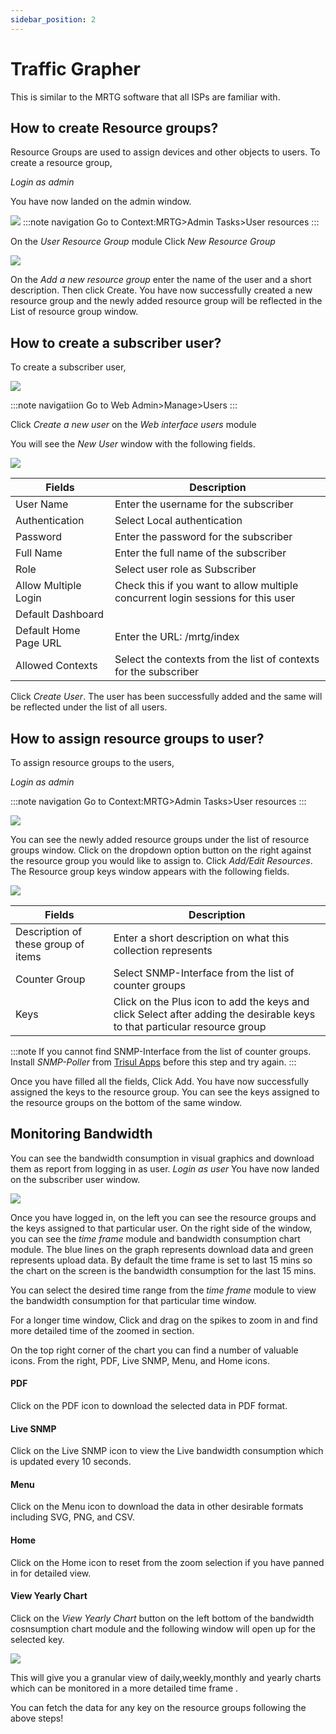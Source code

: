```yaml
---
sidebar_position: 2
---
```


# Traffic Grapher

This is similar to the MRTG software that all ISPs are familiar with.

## How to create Resource groups?

Resource Groups are used to assign devices and other objects to users. To create a resource group,

*Login as admin*

You have now landed on the admin window.

![](images/mrtg_resourcegrouphome.png)
:::note navigation
Go to Context:MRTG>Admin Tasks>User resources
:::

On the *User Resource Group* module Click *New Resource Group*

![](images/mrtg_addnewresourcegroup.png)

On the *Add a new resource group* enter the name of the user and a short description. Then click Create.
You have now successfully created a new resource group and the newly added resource group will be reflected in the List of resource group window. 

## How to create a subscriber user?

To create a subscriber user,

![](images/mrtg_user_panel.png)

:::note navigatiion
Go to Web Admin>Manage>Users
:::

Click *Create a new user* on the *Web interface users* module

You will see the *New User* window with the following fields.

![](images/mrtg_create_newuser.png)

| Fields                | Description                                                                      |
| --------------------- | -------------------------------------------------------------------------------- |
| User Name             | Enter the username for the subscriber                                            |
| Authentication        | Select Local authentication                                                      |
| Password              | Enter the password for the subscriber                                            |
| Full Name             | Enter the full name of the subscriber                                            |
| Role                  | Select user role as Subscriber                                                   |
| Allow Multiple Login  | Check this if you want to allow multiple concurrent login sessions for this user |
| Default Dashboard     |                                                                                  |
| Default Home Page URL | Enter the URL: /mrtg/index                                                       |
| Allowed Contexts      | Select the contexts from the list of contexts for the subscriber                 |

Click *Create User*. The user has been successfully added and the same will be reflected under the list of all users.

## How to assign resource groups to user?

 To assign resource groups to the users,

*Login as admin*

:::note navigation
Go to Context:MRTG>Admin Tasks>User resources
:::

![](images/mrtg_addoredit_resources.png)

You can see the newly added resource groups under the list of resource groups window.
Click on the dropdown option button on the right against the resource group you would like to assign to. Click *Add/Edit Resources*.
The Resource group keys window appears with the following fields.

![](images/mrtg_addkeys.png)

| Fields                              | Description                                                                                                               |
| ----------------------------------- | ------------------------------------------------------------------------------------------------------------------------- |
| Description of these group of items | Enter a short description on what this collection represents                                                              |
| Counter Group                       | Select SNMP-Interface from the list of counter groups                                                                     |
| Keys                                | Click on the Plus icon to add the keys and click Select after adding the desirable keys to that particular resource group |

:::note
If you cannot find SNMP-Interface from the list of counter groups. Install *SNMP-Poller* from [Trisul Apps](/docs/ug/webadmin/apps) before this step and try again.
:::

Once you have filled all the fields, Click Add. You have now successfully assigned the keys to the resource group. You can see the keys assigned to the resource groups on the bottom of the same window.

## Monitoring Bandwidth

You can see the bandwidth consumption in visual graphics and download them as report from logging in as user.
*Login as user*
You have now landed on the subscriber user window.

![](images/mrtg_mrtgcust1home.png)

Once you have logged in, on the left you can see the resource groups and the keys assigned to that particular user. On the right side of the window, you can see the *time frame* module and bandwidth consumption chart module. The blue lines on the graph represents download data and green represents upload data. By default the time frame is set to last 15 mins so the chart on the screen is the bandwidth consumption for the last 15 mins. 

You can select the desired time range from the *time frame* module to view the bandwidth consumption for that particular time window.

For a longer time window, Click and drag on the spikes to zoom in and find more detailed time of the zoomed in section.

On the top right corner of the chart you can find a number of valuable icons. From the right, PDF, Live SNMP, Menu, and Home icons.

#### PDF

Click on the PDF icon to download the selected data in PDF format.

#### Live SNMP

Click on the Live SNMP icon to view the Live bandwidth consumption which is updated every 10 seconds.

#### Menu

Click on the Menu icon to download the data in other desirable formats including SVG, PNG, and CSV.

#### Home

Click on the Home icon to reset from the zoom selection if you have panned in for detailed view.

#### View Yearly Chart

Click on the *View Yearly Chart* button on the left bottom of the bandwidth cosnsumption chart module and the following window will open up for the selected key.

![](images/mrtg_yearlychart.png)

This will give you a granular view of daily,weekly,monthly and yearly charts which can be monitored in a more detailed time frame .

You can fetch the data for any key on the resource groups following the above steps!

